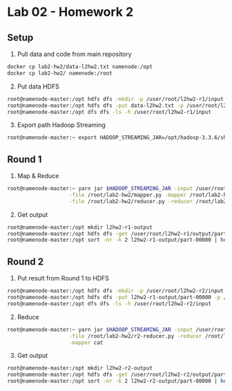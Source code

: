 # Lab 02 - Homework 2

## Setup

1. Pull data and code from main repository
```bash
docker cp lab2-hw2/data-l2hw2.txt namenode:/opt
docker cp lab2-hw2/ namenode:/root
```

2. Put data HDFS 
```bash
root@namenode-master:/opt hdfs dfs -mkdir -p /user/root/l2hw2-r1/input
root@namenode-master:/opt hdfs dfs -put data-l2hw2.txt -p /user/root/l2hw2-r1/input
root@namenode-master:/opt dfs dfs -ls -h /user/root/l2hw2-r1/input
```

3. Export path Hadoop Streaming
```bash
root@namenode-master:~ export HADOOP_STREAMING_JAR=/opt/hadoop-3.3.6/share/hadoop/tools/lib/hadoop-streaming-3.3.6.jar
```

## Round 1 

1. Map & Reduce 
```bash
root@namenode-master:~ yarn jar $HADOOP_STREAMING_JAR -input /user/root/l2hw2-r1/input -output /user/root/l2hw2-r1/output \
                    -file /root/lab2-hw2/mapper.py -mapper /root/lab2-hw2/mapper.py \
                    -file /root/lab2-hw2/reducer.py -reducer /root/lab2-hw2/reducer.py
```

2. Get output
```bash
root@namenode-master:/opt mkdir l2hw2-r1-output
root@namenode-master:/opt hdfs dfs -get /user/root/l2hw2-r1/output/part-00000 l2hw2-r1-output/
root@namenode-master:/opt sort -nr -k 2 l2hw2-r1-output/part-00000 | head -n 10
```

## Round 2 
1. Put result from Round 1 to HDFS
```bash
root@namenode-master:/opt hdfs dfs -mkdir -p /user/root/l2hw2-r2/input
root@namenode-master:/opt hdfs dfs -put l2hw2-r1-output/part-00000 -p /user/root/l2hw2-r2/input
root@namenode-master:/opt dfs dfs -ls -h /user/root/l2hw2-r2/input
``````

2. Reduce 
```bash
root@namenode-master:~ yarn jar $HADOOP_STREAMING_JAR -input /user/root/l2hw2-r2/input -output /user/root/l2hw2-r2/output \
                    -file /root/lab2-hw2/r2-reducer.py -reducer /root/lab2-hw2/r2-reducer.py \
                    -mapper cat
```

3. Get output
```bash
root@namenode-master:/opt mkdir l2hw2-r2-output
root@namenode-master:/opt hdfs dfs -get /user/root/l2hw2-r2/output/part-00000 l2hw2-r2-output/
root@namenode-master:/opt sort -nr -k 2 l2hw2-r2-output/part-00000 | head -n 10
```